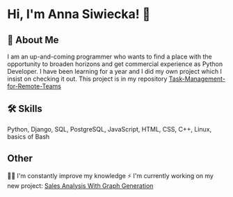 # Hi, I'm Anna Siwiecka! 👋


## 🚀 About Me
I am an up-and-coming programmer who wants to find a place with the opportunity to broaden horizons and
get commercial experience as Python Developer. I have been learning for a year and I did my own project which I insist on checking it out. This project is in my repository [Task-Management-for-Remote-Teams](https://github.com/annasiwiecka/Task-Management-for-Remote-Teams)

## 🛠 Skills
Python, Django, SQL, PostgreSQL, JavaScript, HTML, CSS, C++, Linux, basics of Bash


## Other 

👩‍💻 I'm constantly improve my knowledge
⚡️ I'm currently working on my new project: [Sales Analysis With Graph Generation](https://github.com/annasiwiecka/Sales-Analysis-With-Graph-Generation)




